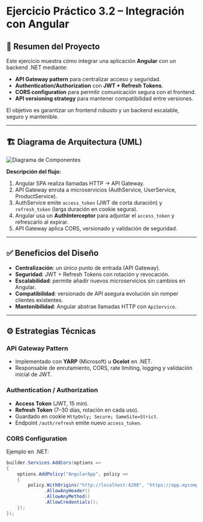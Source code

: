 # Ejercicio Práctico 3.2 – Integración con Angular

## 📌 Resumen del Proyecto
Este ejercicio muestra cómo integrar una aplicación **Angular** con un backend .NET mediante:
- **API Gateway pattern** para centralizar acceso y seguridad.
- **Authentication/Authorization** con **JWT + Refresh Tokens**.
- **CORS configuration** para permitir comunicación segura con el frontend.
- **API versioning strategy** para mantener compatibilidad entre versiones.

El objetivo es garantizar un frontend robusto y un backend escalable, seguro y mantenible.

---

## 🏗️ Diagrama de Arquitectura (UML)

![Diagrama de Componentes](diagrama_componentes_angular.png)

**Descripción del flujo:**
1. Angular SPA realiza llamadas HTTP → API Gateway.  
2. API Gateway enruta a microservicios (AuthService, UserService, ProductService).  
3. AuthService emite `access_token` (JWT de corta duración) y `refresh_token` (larga duración en cookie segura).  
4. Angular usa un **AuthInterceptor** para adjuntar el `access_token` y refrescarlo al expirar.  
5. API Gateway aplica CORS, versionado y validación de seguridad.  

---

## ✅ Beneficios del Diseño
- **Centralización**: un único punto de entrada (API Gateway).  
- **Seguridad**: JWT + Refresh Tokens con rotación y revocación.  
- **Escalabilidad**: permite añadir nuevos microservicios sin cambios en Angular.  
- **Compatibilidad**: versionado de API asegura evolución sin romper clientes existentes.  
- **Mantenibilidad**: Angular abstrae llamadas HTTP con `ApiService`.  

---

## ⚙️ Estrategias Técnicas

### API Gateway Pattern
- Implementado con **YARP** (Microsoft) u **Ocelot** en .NET.  
- Responsable de enrutamiento, CORS, rate limiting, logging y validación inicial de JWT.  

### Authentication / Authorization
- **Access Token** (JWT, 15 min).  
- **Refresh Token** (7–30 días, rotación en cada uso).  
- Guardado en cookie `HttpOnly; Secure; SameSite=Strict`.  
- Endpoint `/auth/refresh` emite nuevo `access_token`.  

### CORS Configuration
Ejemplo en .NET:
```csharp
builder.Services.AddCors(options =>
{
    options.AddPolicy("AngularApp", policy =>
    {
        policy.WithOrigins("http://localhost:4200", "https://app.mycompany.com")
              .AllowAnyHeader()
              .AllowAnyMethod()
              .AllowCredentials();
    });
});
